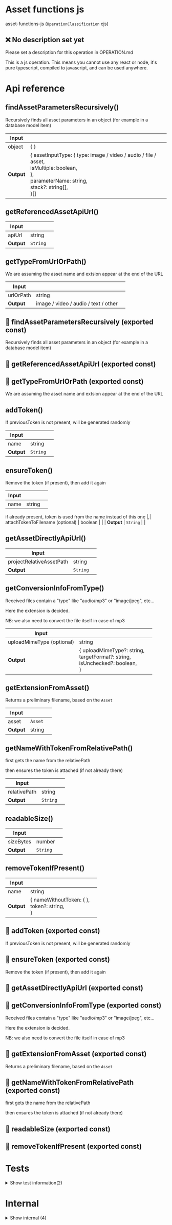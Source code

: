 # Asset functions js

asset-functions-js (`OperationClassification` cjs)


## ❌ No description set yet

Please set a description for this operation in OPERATION.md

This is a js operation. This means you cannot use any react or node, it's pure typescript, compiled to javascript, and can be used anywhere.




# Api reference

## findAssetParametersRecursively()

Recursively finds all asset parameters in an object (for example in a database model item)


| Input      |    |    |
| ---------- | -- | -- |
| object | {  } |  |,| stack (optional) | string[] |  |
| **Output** | { assetInputType: { type: image / video / audio / file / asset, <br />isMultiple: boolean, <br /> }, <br />parameterName: string, <br />stack?: string[], <br /> }[]   |    |



## getReferencedAssetApiUrl()

| Input      |    |    |
| ---------- | -- | -- |
| apiUrl | string |  |,| projectRelativeReferencingFilePath | string |  |,| referencingFileRelativeAssetPath | string |  |,| isDownload (optional) | boolean | If true, asset will be returned as download |
| **Output** | `String`   |    |



## getTypeFromUrlOrPath()

We are assuming the asset name and extsion appear at the end of the URL


| Input      |    |    |
| ---------- | -- | -- |
| urlOrPath | string |  |
| **Output** | image / video / audio / text / other   |    |



## 📄 findAssetParametersRecursively (exported const)

Recursively finds all asset parameters in an object (for example in a database model item)


## 📄 getReferencedAssetApiUrl (exported const)

## 📄 getTypeFromUrlOrPath (exported const)

We are assuming the asset name and extsion appear at the end of the URL


## addToken()

If previousToken is not present, will be generated randomly


| Input      |    |    |
| ---------- | -- | -- |
| name | string |  |,| previousToken (optional) | string | if given, uses this token, otherwise generates a new random token |,| attachTokenToFilename (optional) | boolean |  |
| **Output** | `String`   |    |



## ensureToken()

Remove the token (if present), then add it again


| Input      |    |    |
| ---------- | -- | -- |
| name | string |  |,| newToken (optional) | string | if given, is used for generating new token

if already present, token is used from the name instead of this one |,| attachTokenToFilename (optional) | boolean |  |
| **Output** | `String`   |    |



## getAssetDirectlyApiUrl()

| Input      |    |    |
| ---------- | -- | -- |
| projectRelativeAssetPath | string |  |
| **Output** | `String`   |    |



## getConversionInfoFromType()

Received files contain a "type" like "audio/mp3" or "image/jpeg", etc...

Here the extension is decided.

NB: we also need to convert the file itself in case of mp3


| Input      |    |    |
| ---------- | -- | -- |
| uploadMimeType (optional) | string |  |
| **Output** | { uploadMimeType?: string, <br />targetFormat?: string, <br />isUnchecked?: boolean, <br /> }   |    |



## getExtensionFromAsset()

Returns a preliminary filename, based on the `Asset`


| Input      |    |    |
| ---------- | -- | -- |
| asset | `Asset` |  |
| **Output** | string   |    |



## getNameWithTokenFromRelativePath()

first gets the name from the relativePath

then ensures the token is attached (if not already there)


| Input      |    |    |
| ---------- | -- | -- |
| relativePath | string |  |,| attachTokenToFilename (optional) | boolean |  |,| newToken (optional) | string |  |
| **Output** | `String`   |    |



## readableSize()

| Input      |    |    |
| ---------- | -- | -- |
| sizeBytes | number |  |
| **Output** | `String`   |    |



## removeTokenIfPresent()

| Input      |    |    |
| ---------- | -- | -- |
| name | string |  |,| attachTokenToFilename (optional) | boolean |  |
| **Output** | { nameWithoutToken: {  }, <br />token?: string, <br /> }   |    |



## 📄 addToken (exported const)

If previousToken is not present, will be generated randomly


## 📄 ensureToken (exported const)

Remove the token (if present), then add it again


## 📄 getAssetDirectlyApiUrl (exported const)

## 📄 getConversionInfoFromType (exported const)

Received files contain a "type" like "audio/mp3" or "image/jpeg", etc...

Here the extension is decided.

NB: we also need to convert the file itself in case of mp3


## 📄 getExtensionFromAsset (exported const)

Returns a preliminary filename, based on the `Asset`


## 📄 getNameWithTokenFromRelativePath (exported const)

first gets the name from the relativePath

then ensures the token is attached (if not already there)


## 📄 readableSize (exported const)

## 📄 removeTokenIfPresent (exported const)

# Tests

<details><summary>Show test information(2)</summary>
    
  # test()




| Input      |    |    |
| ---------- | -- | -- |
| - | | |
| **Output** |    |    |



## 📄 test (unexported const)

  </details>

# Internal

<details><summary>Show internal (4)</summary>
    
  # getNameFromRelativePath()




| Input      |    |    |
| ---------- | -- | -- |
| relativePath | string |  |
| **Output** | `String`   |    |



## 🔹 AssetParameter

Properties: 

 | Name | Type | Description |
|---|---|---|
| assetInputType  | object |  |
| parameterName  | string |  |
| stack (optional) | array |  |



## 📄 getNameFromRelativePath (exported const)

## 📄 tokenPrefix (exported const)

NB: any filename should not be expected to enter this as part of its name. Otherwise it breaks the code and the filename will be changed to the thing before this string.

NB: don't put any things inhere that are different, slugified, as the name will be slugified!
  </details>

